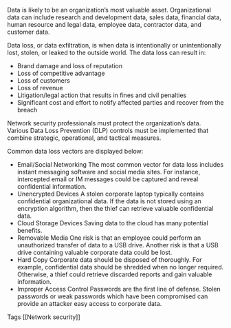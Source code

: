 Data is likely to be an organization’s most valuable asset. Organizational data can include research and development data, sales data, financial data, human resource and legal data, employee data, contractor data, and customer data.

Data loss, or data exfiltration, is when data is intentionally or unintentionally lost, stolen, or leaked to the outside world. The data loss can result in:

- Brand damage and loss of reputation
- Loss of competitive advantage
- Loss of customers
- Loss of revenue
- Litigation/legal action that results in fines and civil penalties
- Significant cost and effort to notify affected parties and recover from the breach

Network security professionals must protect the organization’s data. Various Data Loss Prevention (DLP) controls must be implemented that combine strategic, operational, and tactical measures.

Common data loss vectors are displayed below:

- Email/Social Networking
	The most common vector for data loss includes instant messaging software and social media sites. For instance, intercepted email or IM messages could be captured and reveal confidential information.
- Unencrypted Devices
	A stolen corporate laptop typically contains confidential organizational data. If the data is not stored using an encryption algorithm, then the thief can retrieve valuable confidential data.
- Cloud Storage Devices
	Saving data to the cloud has many potential benefits. 
- Removable Media
	One risk is that an employee could perform an unauthorized transfer of data to a USB drive. Another risk is that a USB drive containing valuable corporate data could be lost.
- Hard Copy
	Corporate data should be disposed of thoroughly. For example, confidential data should be shredded when no longer required. Otherwise, a thief could retrieve discarded reports and gain valuable information.
- Improper Access Control
	Passwords are the first line of defense. Stolen passwords or weak passwords which have been compromised can provide an attacker easy access to corporate data.

Tags
[[Network security]]